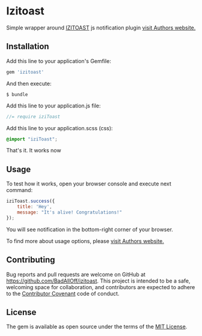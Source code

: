 # Izitoast

Simple wrapper around [IZITOAST](http://izitoast.marcelodolce.com) js notification plugin [visit Authors website.](https://www.google.com "Marcelo Dolce")


## Installation

Add this line to your application's Gemfile:

```ruby
gem 'izitoast'
```
And then execute:

    $ bundle


Add this line to your application.js file:

```javascript
//= require iziToast
```

Add this line to your application.scss (css):

```scss
@import "iziToast";
```

That's it. It works now
## Usage

To test how it works, open your browser console and execute next command:

```javascript
iziToast.success({
    title: 'Hey',
    message: "It's alive! Congratulations!"
});
```

You will see notification in the bottom-right corner of your browser.

To find more about usage options, please [visit Authors website.](https://www.google.com "Marcelo Dolce")

## Contributing

Bug reports and pull requests are welcome on GitHub at https://github.com/BadAllOff/izitoast. This project is intended to be a safe, welcoming space for collaboration, and contributors are expected to adhere to the [Contributor Covenant](http://contributor-covenant.org) code of conduct.


## License

The gem is available as open source under the terms of the [MIT License](http://opensource.org/licenses/MIT).

